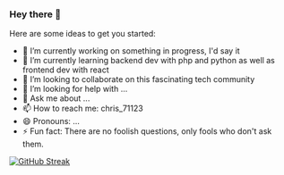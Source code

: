 ### Hey there 👋



Here are some ideas to get you started:

- 🔭 I’m currently working on something in progress, I'd say it
- 🌱 I’m currently learning backend dev with php and python as well as frontend dev with react
- 👯 I’m looking to collaborate on this fascinating tech community 
- 🤔 I’m looking for help with ...
- 💬 Ask me about ...
- 📫 How to reach me: chris_71123
- 😄 Pronouns: ...
- ⚡ Fun fact: There are no foolish questions, only fools who don't ask them.

[![GitHub Streak](http://github-readme-streak-stats.herokuapp.com?user=ChrisShadow&theme=cobalt&date_format=M%20j%5B%2C%20Y%5D&mode=weekly)](https://git.io/streak-stats)
